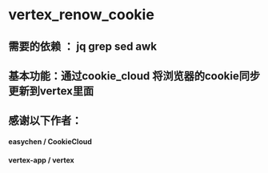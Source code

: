 # vertex_renow_cookie

## 需要的依赖 ： jq grep sed awk

## 基本功能：通过cookie_cloud 将浏览器的cookie同步更新到vertex里面

## 感谢以下作者：

#### easychen / CookieCloud
#### vertex-app / vertex
